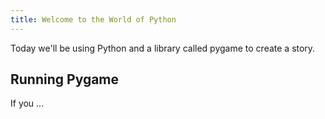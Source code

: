 ```yaml
---
title: Welcome to the World of Python
---
```

Today we'll be using Python and a library called pygame to create a story.

## Running Pygame

If you ...